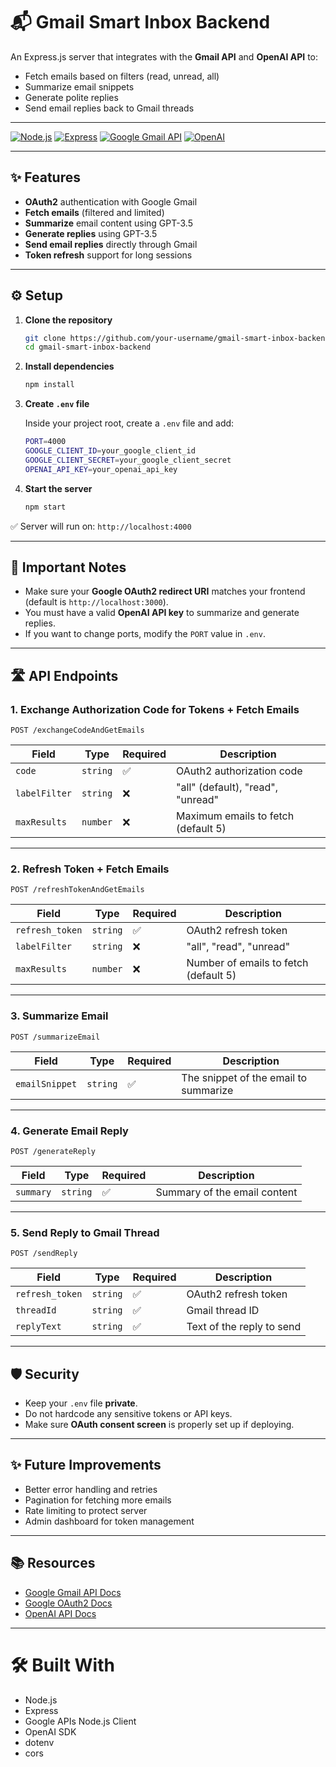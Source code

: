 # 📬 Gmail Smart Inbox Backend

An Express.js server that integrates with the **Gmail API** and **OpenAI API** to:

- Fetch emails based on filters (read, unread, all)
- Summarize email snippets
- Generate polite replies
- Send email replies back to Gmail threads

---

[![Node.js](https://img.shields.io/badge/Node.js-18.x-green)](https://nodejs.org/)
[![Express](https://img.shields.io/badge/Express.js-Backend-blue)](https://expressjs.com/)
[![Google Gmail API](https://img.shields.io/badge/Gmail-API-red)](https://developers.google.com/gmail/api)
[![OpenAI](https://img.shields.io/badge/OpenAI-API-ff69b4)](https://openai.com/)

---

## ✨ Features

- **OAuth2** authentication with Google Gmail
- **Fetch emails** (filtered and limited)
- **Summarize** email content using GPT-3.5
- **Generate replies** using GPT-3.5
- **Send email replies** directly through Gmail
- **Token refresh** support for long sessions

---

## ⚙️ Setup

1. **Clone the repository**
   ```bash
   git clone https://github.com/your-username/gmail-smart-inbox-backend.git
   cd gmail-smart-inbox-backend
   ```

2. **Install dependencies**
   ```bash
   npm install
   ```

3. **Create `.env` file**
   
   Inside your project root, create a `.env` file and add:

   ```bash
   PORT=4000
   GOOGLE_CLIENT_ID=your_google_client_id
   GOOGLE_CLIENT_SECRET=your_google_client_secret
   OPENAI_API_KEY=your_openai_api_key
   ```

4. **Start the server**
   ```bash
   npm start
   ```

✅ Server will run on: `http://localhost:4000`

---

## 🔑 Important Notes

- Make sure your **Google OAuth2 redirect URI** matches your frontend (default is `http://localhost:3000`).
- You must have a valid **OpenAI API key** to summarize and generate replies.
- If you want to change ports, modify the `PORT` value in `.env`.

---

## 🛣️ API Endpoints

### 1. Exchange Authorization Code for Tokens + Fetch Emails
`POST /exchangeCodeAndGetEmails`

| Field        | Type     | Required | Description                      |
| ------------ | -------- | -------- | -------------------------------- |
| `code`        | `string` | ✅        | OAuth2 authorization code       |
| `labelFilter` | `string` | ❌        | "all" (default), "read", "unread" |
| `maxResults`  | `number` | ❌        | Maximum emails to fetch (default 5) |

---

### 2. Refresh Token + Fetch Emails
`POST /refreshTokenAndGetEmails`

| Field          | Type     | Required | Description                        |
| -------------- | -------- | -------- | ---------------------------------- |
| `refresh_token` | `string` | ✅        | OAuth2 refresh token               |
| `labelFilter`   | `string` | ❌        | "all", "read", "unread"            |
| `maxResults`    | `number` | ❌        | Number of emails to fetch (default 5) |

---

### 3. Summarize Email
`POST /summarizeEmail`

| Field         | Type     | Required | Description              |
| ------------- | -------- | -------- | ------------------------ |
| `emailSnippet` | `string` | ✅        | The snippet of the email to summarize |

---

### 4. Generate Email Reply
`POST /generateReply`

| Field   | Type     | Required | Description                        |
| ------- | -------- | -------- | ---------------------------------- |
| `summary` | `string` | ✅        | Summary of the email content |

---

### 5. Send Reply to Gmail Thread
`POST /sendReply`

| Field           | Type     | Required | Description                        |
| --------------- | -------- | -------- | ---------------------------------- |
| `refresh_token` | `string` | ✅        | OAuth2 refresh token               |
| `threadId`      | `string` | ✅        | Gmail thread ID                    |
| `replyText`     | `string` | ✅        | Text of the reply to send          |

---

## 🛡️ Security

- Keep your `.env` file **private**.
- Do not hardcode any sensitive tokens or API keys.
- Make sure **OAuth consent screen** is properly set up if deploying.

---

## ✨ Future Improvements

- Better error handling and retries
- Pagination for fetching more emails
- Rate limiting to protect server
- Admin dashboard for token management

---

## 📚 Resources

- [Google Gmail API Docs](https://developers.google.com/gmail/api)
- [Google OAuth2 Docs](https://developers.google.com/identity/protocols/oauth2)
- [OpenAI API Docs](https://platform.openai.com/docs)

---

# 🛠 Built With
- Node.js
- Express
- Google APIs Node.js Client
- OpenAI SDK
- dotenv
- cors